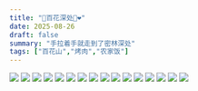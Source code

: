 ```yaml
---
title: "🍚百花深处🚗❤"
date: 2025-08-26
draft: false
summary: "手拉着手就走到了密林深处"
tags: ["百花山","烤肉","农家饭"]
---
```

![](./1.jpg)
![](./2.jpg)
![](./3.jpg) 
![](./4.jpg)
![](./5.jpg)
![](./6.jpg) 
![](./7.jpg)
![](./8.jpg)
![](./9.jpg) 
![](./10.jpg)
![](./11.jpg) 
![](./12.jpg) 
![](./13.jpg)
![](./14.jpg) 
![](./15.jpg) 
![](./16.jpg) 







